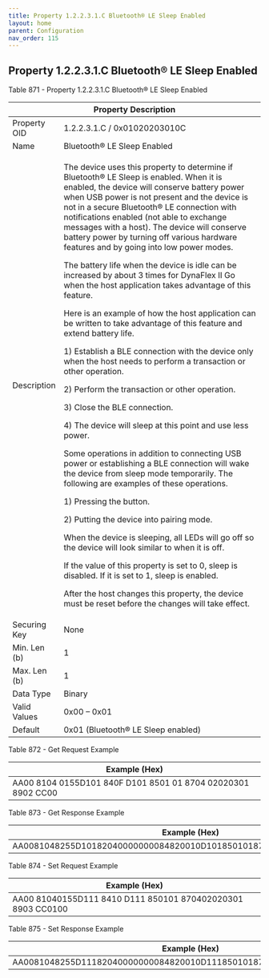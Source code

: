 ```yaml
---
title: Property 1.2.2.3.1.C Bluetooth® LE Sleep Enabled
layout: home
parent: Configuration
nav_order: 115
---
```


## Property 1.2.2.3.1.C Bluetooth® LE Sleep Enabled

Table 871 - Property 1.2.2.3.1.C Bluetooth® LE Sleep Enabled

<table>
<colgroup>
<col style="width: 14%" />
<col style="width: 85%" />
</colgroup>
<thead>
<tr>
<th colspan="2">Property Description</th>
</tr>
</thead>
<tbody>
<tr>
<td>Property OID</td>
<td>1.2.2.3.1.C / 0x01020203010C</td>
</tr>
<tr>
<td>Name</td>
<td>Bluetooth® LE Sleep Enabled</td>
</tr>
<tr>
<td>Description</td>
<td><p>The device uses this property to determine if Bluetooth® LE Sleep
is enabled. When it is enabled, the device will conserve battery power
when USB power is not present and the device is not in a secure
Bluetooth® LE connection with notifications enabled (not able to
exchange messages with a host). The device will conserve battery power
by turning off various hardware features and by going into low power
modes.</p>
<p>The battery life when the device is idle can be increased by about 3
times for DynaFlex II Go when the host application takes advantage of
this feature.</p>
<p>Here is an example of how the host application can be written to take
advantage of this feature and extend battery life.</p>
<p>1) Establish a BLE connection with the device only when the host
needs to perform a transaction or other operation.</p>
<p>2) Perform the transaction or other operation.</p>
<p>3) Close the BLE connection.</p>
<p>4) The device will sleep at this point and use less power.</p>
<p>Some operations in addition to connecting USB power or establishing a
BLE connection will wake the device from sleep mode temporarily. The
following are examples of these operations.</p>
<p>1) Pressing the button.</p>
<p>2) Putting the device into pairing mode.</p>
<p>When the device is sleeping, all LEDs will go off so the device will
look similar to when it is off.</p>
<p>If the value of this property is set to 0, sleep is disabled. If it
is set to 1, sleep is enabled.</p>
<p>After the host changes this property, the device must be reset before
the changes will take effect.</p></td>
</tr>
<tr>
<td>Securing Key</td>
<td>None</td>
</tr>
<tr>
<td>Min. Len (b)</td>
<td>1</td>
</tr>
<tr>
<td>Max. Len (b)</td>
<td>1</td>
</tr>
<tr>
<td>Data Type</td>
<td>Binary</td>
</tr>
<tr>
<td>Valid Values</td>
<td>0x00 – 0x01</td>
</tr>
<tr>
<td>Default</td>
<td>0x01 (Bluetooth® LE Sleep enabled)</td>
</tr>
</tbody>
</table>

Table 872 - Get Request Example

| Example (Hex)                                                |
|--------------------------------------------------------------|
| AA00 8104 0155D101 840F D101 8501 01 8704 02020301 8902 CC00 |

Table 873 - Get Response Example

| Example (Hex)                                                        |
|----------------------------------------------------------------------|
| AA0081048255D10182040000000084820010D1018501018704020203018903CC0100 |

Table 874 - Set Request Example

| Example (Hex)                                               |
|-------------------------------------------------------------|
| AA00 81040155D111 8410 D111 850101 870402020301 8903 CC0100 |

Table 875 - Set Response Example

| Example (Hex)                                                        |
|----------------------------------------------------------------------|
| AA0081048255D11182040000000084820010D1118501018704020203018903CC0100 |

##